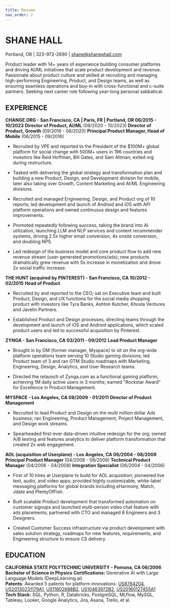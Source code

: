 ```yaml
---
title: Resume
nav_order: 2
---
```


# SHANE HALL

Portland, OR | 323-972-2690 | shane@shanephall.com

Product leader with 14+ years of experience building consumer platforms and driving AI/ML initiatives that scale product development and revenue. Passionate about product culture and skilled at recruiting and managing high-performing Engineering, Product, and Design teams, as well as ensuring seamless operations and buy-in with cross-functional and c-suite partners. Seeking next career role following year-long personal sabbatical. 

## EXPERIENCE

**CHANGE.ORG \- San Francisco, CA |  Paris, FR | Portland, OR 				06/2015 \- 10/2023**
**Director of Product, AI/ML** (08/2020 \- 10/2023)
**Director of Product, Growth** (09/2016 \- 08/2020)
**Principal Product Manager, Head of Mobile** (06/2015 \- 09/2016)

* Recruited by VPE and reported to the President of the $100M+ global platform for social change with 500M+ users in 196 countries and investors like Reid Hoffman, Bill Gates, and Sam Altman; exited org during restructure. 

* Tasked with delivering the global strategy and transformation plan and building a new Product, Design, and Development division for mobile, later also taking over Growth, Content Marketing and AI/ML Engineering divisions. 

* Recruited and managed Engineering, Design, and Product org of 10 reports; led development and launch of Android and iOS with API platform operations and owned continuous design and features improvements. 

* Promoted repeatedly following success, taking the brand into AI utilization, launching LLM and NLP services and content recommender systems, driving 2.5x higher email conversion, 4x onsite conversion, and doubling NPS.

* Led redesign of the business model and core product flow to add new revenue stream (user-generated promotions/ads); new products dramatically grew revenue with 5x increase in monetization and drove 2x social traffic increase. 

**THE HUNT (acquired by PINTEREST) \- San Francisco, CA 					10/2012 \- 02/2015**
**Head of Product**

* Recruited by and reported to the CEO; sat on Executive team and built Product, Design, and UX functions for the social media shopping product with investors like Tyra Banks, Ashton Kutcher, Khosla Ventures and Javelin Partners.

* Established Product and Design processes, directing teams through the development and launch of iOS and Android applications, which scaled product users and led to successful acquisition by Pinterest. 

**ZYNGA \- San Francisco, CA 				                                   				        03/2011 \- 09/2012**
**Lead Product Manager**

* Brought in by GM (former manager, Myspace) to sit on the org-wide platform operations team serving 10 Studio gaming divisions; led Product team of 3 and ran GTM Studio roadmaps with Marketing, Engineering, Design, Analytics, and User Research teams.

* Directed the relaunch of Zynga.com as a functional gaming platform, achieving 1M daily active users in 3 months; earned "Rockstar Award” for Excellence in Product Management.

**MYSPACE \- Los Angeles, CA 								                                          08/2009 \- 01/2011**
**Director of Product Management**

* Recruited to lead Product and Design on the multi million dollar Ads business; ran Engineering, Product Management, Project Management, and Design work streams. 

* Spearheaded first-ever data-driven intuitive redesign for the org; owned A/B testing and features analytics to deliver platform transformation that created 2x web engagement.

**AOL (acquisition of Userplane) \- Los Angeles, CA 			 			        06/2004 \- 08/2009**
**Principal Product Manager** (04/2008 \- 08/2009)
**Technical Product Manager** (04/2006 \- 04/2008)
**Integration Specialist** (06/2004 \- 04/2006)

* First of 10 hires at Userplane to build for AOL acquisition; pioneered live text, audio, and video apps; provided highly customizable, white-label messaging platforms for global brands including eHarmony, Match, Jdate and PlentyOfFish.

* Built scalable Product development that transformed automation on customer signups and launched multi-person video chat feature with ads placements; partnered with CTO and managed 8 Engineers and 3 Designers. 

* Created Customer Success infrastructure via product development with sales solution strategy, roadmaps for new features, requirements, and Engineering structure to ensure CS delivery. 
## EDUCATION 

**CALIFORNIA STATE POLYTECHNIC UNIVERSITY \- Pomona, CA				06/2006**
**Bachelor of Science in Physics** 
**Certifications:** Generative AI with Large Language Models (DeepLearning.ai)  
**Patents**: Awarded 5 patents for platform innovations: [US8784204](https://patents.google.com/patent/US8784204B2/en?oq=US8784204), [US20130231179A1](https://patents.google.com/patent/US20130231179A1/en?oq=US20130231179A1), [US11602688B2](https://patents.google.com/patent/US11602688B2/en?oq=US11602688B2), [US10463972B2](https://patents.google.com/patent/US10463972B2/en?oq=US10463972B2), [US20160127455A1](https://patents.google.com/patent/US20160127455A1/en?oq=US20160127455A1)  
**Tech Stack:** SQL, Python, R, Databricks, PostgreSQL, MLflow, MySQL, Tableau, Looker, Google Analytics, Jira, Asana, Trello, et al.